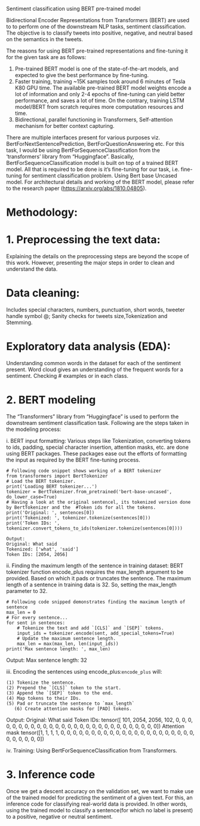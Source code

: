 Sentiment classification using BERT pre-trained model

Bidirectional Encoder Representations from Transformers (BERT) are used to to perform one of the downstream NLP tasks, sentiment classification. The objective is to classify tweets into positive, negative, and neutral based on the semantics in the tweets.

The reasons for using BERT pre-trained representations and fine-tuning it for the given task are as follows: 

1. Pre-trained BERT model is one of the state-of-the-art models, and expected to give the best performance by fine-tuning.
2. Faster training, training ~15K samples took around 6 minutes of Tesla K80 GPU time. The available pre-trained BERT model weights encode a lot of information and only 2-4 epochs of fine-tuning can yield better performance, and saves a lot of time. On the contrary, training LSTM model/BERT from scratch requires more computation resources and time.
3. Bidirectional, parallel functioning in Transformers, Self-attention mechanism for better context capturing.


There are multiple interfaces present for various purposes viz. BertForNextSentencePrediction, BertForQuestionAnswering etc. For this task, I would be using BertForSequenceClassification from the ‘transformers’ library  from “Huggingface”. Basically, BertForSequenceClassification model is built on top of a trained BERT model. All that is required to be done is it’s fine-tuning for our task, i.e. fine-tuning for sentiment classification problem. Using Bert base Uncased model. For architectural details and working of the BERT model, please refer to the research paper (https://arxiv.org/abs/1810.04805).


# Methodology:

# 1. Preprocessing the text data:

Explaining the details on the preprocessing steps are beyond the scope of this work. However, presenting the major steps in order to clean and understand the data.
# Data cleaning:
Includes special characters, numbers, punctuation, short words, tweeter handle symbol @; Sanity checks for tweets size,Tokenization and Stemming.
# Exploratory data analysis (EDA): 
Understanding common words in the dataset for each of the sentiment present. Word cloud gives an understanding of the frequent words for a sentiment. Checking # examples or in each class.

# 2. BERT modeling

The “Transformers” library from “Huggingface” is used to perform the downstream sentiment classification task. Following are the steps taken in the modeling process:

i. BERT input formatting: Various steps like Tokenization, converting tokens to ids, padding, special character insertion, attention masks, etc. are done using BERT packages. These packages ease out the efforts of formatting the input as required by the BERT fine-tuning process.

	# Following code snippet shows working of a BERT tokenizer 
	from transformers import BertTokenizer
	# Load the BERT tokenizer.
	print('Loading BERT tokenizer...')
	tokenizer = BertTokenizer.from_pretrained('bert-base-uncased', do_lower_case=True)      
	# Having a look at the original sentencel, its tokenized version done by BertTokenizer and the 	#Token ids for all the tokens.
	print('Original: ', sentences[0])
	print('Tokenized: ', tokenizer.tokenize(sentences[0]))
	print('Token IDs: ', tokenizer.convert_tokens_to_ids(tokenizer.tokenize(sentences[0])))

	Output:
	Original: What said
	Tokenized: ['what', 'said'] 
	Token IDs: [2054, 2056]

ii. Finding the maximum length of the sentence in training dataset: BERT  tokenizer function encode_plus requires the max_length argument to be provided. Based on which it pads or truncates the sentence. The maximum length of a sentence in training data is 32. So, setting the max_length parameter to 32.

    # Following code snipped demonstrates finding the maximum length of sentence
	max_len = 0
	# For every sentence...
	for sent in sentences:
		# Tokenize the text and add `[CLS]` and `[SEP]` tokens.
		input_ids = tokenizer.encode(sent, add_special_tokens=True)
		# Update the maximum sentence length.
		max_len = max(max_len, len(input_ids))
	print('Max sentence length: ', max_len)

   Output:
   Max sentence length: 32

iii. Encoding the sentences using encode_plus:`encode_plus` will:

	(1) Tokenize the sentence.
	(2) Prepend the `[CLS]` token to the start.
	(3) Append the `[SEP]` token to the end.
	(4) Map tokens to their IDs.
	(5) Pad or truncate the sentence to `max_length`	
       (6) Create attention masks for [PAD] tokens.

   Output:
   Original: What said 
   Token IDs: tensor([ 101, 2054, 2056, 102, 0, 0, 0, 0, 0, 0, 0, 0, 0, 0,                     0, 0, 0, 0, 0, 0, 0, 0, 0, 0, 0, 0, 0, 0, 0, 0, 0, 0])
   Attention mask tensor([1, 1, 1, 1, 0, 0, 0, 0, 0, 0, 0, 0, 0, 0, 0, 0, 0, 0, 0, 0, 0, 0, 0, 0, 0, 0, 0, 0, 0, 0, 0, 0])

iv. Training:
Using BertForSequenceClassification from Transformers.

# 3. Inference code
Once we get a descent accuracy on the validation set, we want to make use of the trained model for predicting the sentiment of a given text. For this, an inference code for classifying real-world data is provided. In other words, using the trained model to classify a sentence(for which no label is present) to a positive, negative or neutral sentiment.

